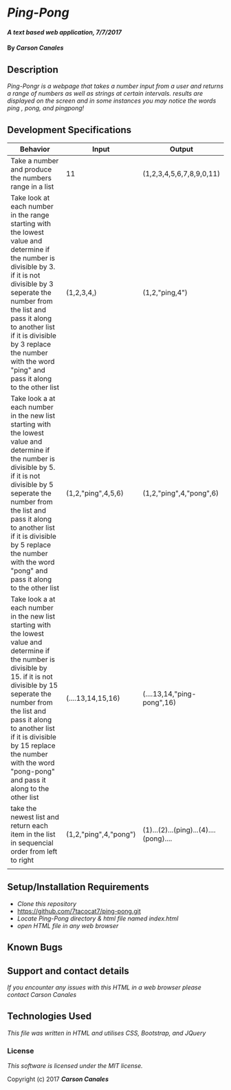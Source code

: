 # _Ping-Pong_

#### _A text based web application, 7/7/2017_

#### By _**Carson Canales**_

## Description

_Ping-Pongr is a  webpage that takes a number input from a user and returns a range of numbers as well as strings at certain intervals. results are displayed on the screen and in some instances you may notice  the words ping , pong, and pingpong!_

## Development Specifications


| Behavior      | Input         | Output        |
| ------------- | ------------- | ------------- |
|Take a number and produce the numbers range in a list|11|(1,2,3,4,5,6,7,8,9,0,11)|
|Take look at each number in the range starting with the lowest value and determine if the number is divisible by 3. if it is not divisible by 3 seperate the number from the list and pass it along to another list if it is divisible by 3 replace the number with the word "ping" and pass it along to the other list | (1,2,3,4,) |  (1,2,"ping,4")             |
|Take look a at each number in the new list starting with the lowest value and determine if the number is divisible by 5. if it is not divisible by 5 seperate the number from the list and pass it along to another list if it is divisible by 5 replace the number with the word "pong" and pass it along to the other list|   (1,2,"ping",4,5,6)|(1,2,"ping",4,"pong",6)|
|Take look a at each number in the new list starting with the lowest value and determine if the number is divisible by 15. if it is not divisible by 15 seperate the number from the list and pass it along to another list if it is divisible by 15 replace the number with the word "pong-pong" and pass it along to the other list|(....13,14,15,16)|(....13,14,"ping-pong",16) |
|take the newest list and return each item in the list in sequencial order from left to right|(1,2,"ping",4,"pong")|(1)...(2)...(ping)...(4)....(pong)....|
|               |               |               |


## Setup/Installation Requirements

* _Clone this repository_
* https://github.com/7tacocat7/ping-pong.git
* _Locate Ping-Pong directory & html file named index.html_
* _open HTML file in any web browser_


## Known Bugs



## Support and contact details

_If you encounter any issues with this HTML in a web browser please contact Carson Canales_

## Technologies Used

_This file was written in HTML and utilises CSS, Bootstrap, and JQuery_

### License

*This software is licensed under the MIT license.*

Copyright (c) 2017 **_Carson Canales_**
